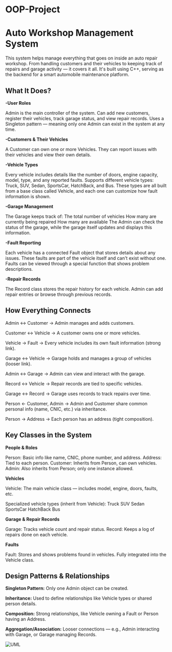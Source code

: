 # OOP-Project

# Auto Workshop Management System
This system helps manage everything that goes on inside an auto repair workshop. From handling customers and their vehicles to keeping track of repairs and garage activity — it covers it all. It's built using C++, serving as the backend for a smart automobile maintenance platform.

## What It Does?
**-User Roles**

Admin is the main controller of the system.
Can add new customers, register their vehicles, track garage status, and view repair records.
Uses a Singleton pattern — meaning only one Admin can exist in the system at any time.

**-Customers & Their Vehicles**

A Customer can own one or more Vehicles.
They can report issues with their vehicles and view their own details.

**-Vehicle Types**

Every vehicle includes details like the number of doors, engine capacity, model, type, and any reported faults.
Supports different vehicle types:
Truck, SUV, Sedan, SportsCar, HatchBack, and Bus.
These types are all built from a base class called Vehicle, and each one can customize how fault information is shown.

**-Garage Management**

The Garage keeps track of:
The total number of vehicles
How many are currently being repaired
How many are available
The Admin can check the status of the garage, while the garage itself updates and displays this information.

**-Fault Reporting**

Each vehicle has a connected Fault object that stores details about any issues.
These faults are part of the vehicle itself and can't exist without one.
Faults can be viewed through a special function that shows problem descriptions.

**-Repair Records**

The Record class stores the repair history for each vehicle.
Admin can add repair entries or browse through previous records.

## How Everything Connects

Admin ↔ Customer → Admin manages and adds customers.

Customer ↔ Vehicle → A customer owns one or more vehicles.

Vehicle → Fault → Every vehicle includes its own fault information (strong link).

Garage ↔ Vehicle → Garage holds and manages a group of vehicles (looser link).

Admin ↔ Garage → Admin can view and interact with the garage.

Record ↔ Vehicle → Repair records are tied to specific vehicles.

Garage ↔ Record → Garage uses records to track repairs over time.

Person ← Customer, Admin → Admin and Customer share common personal info (name, CNIC, etc.) via inheritance.

Person → Address → Each person has an address (tight composition).

## Key Classes in the System
**People & Roles**

Person: Basic info like name, CNIC, phone number, and address.
Address: Tied to each person.
Customer: Inherits from Person, can own vehicles.
Admin: Also inherits from Person; only one instance allowed.

**Vehicles**

Vehicle: The main vehicle class — includes model, engine, doors, faults, etc.

Specialized vehicle types (inherit from Vehicle):
Truck
SUV
Sedan
SportsCar
HatchBack
Bus

**Garage & Repair Records**

Garage: Tracks vehicle count and repair status.
Record: Keeps a log of repairs done on each vehicle.

**Faults**

Fault: Stores and shows problems found in vehicles. Fully integrated into the Vehicle class.

## Design Patterns & Relationships
**Singleton Pattern:** Only one Admin object can be created.

**Inheritance:** Used to define relationships like Vehicle types or shared person details.

**Composition:** Strong relationships, like Vehicle owning a Fault or Person having an Address.

**Aggregation/Association:** Looser connections — e.g., Admin interacting with Garage, or Garage managing Records.


![UML](https://github.com/user-attachments/assets/28d6aba1-b8d5-482d-8885-eb447a87d356)






